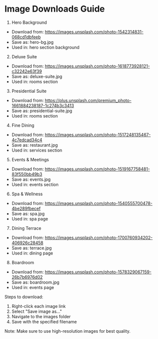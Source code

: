 # Image Downloads Guide

1. Hero Background
- Download from: https://images.unsplash.com/photo-1542314831-068cd1dbfeeb
- Save as: hero-bg.jpg
- Used in: hero section background

2. Deluxe Suite
- Download from: https://images.unsplash.com/photo-1618773928121-c32242e63f39
- Save as: deluxe-suite.jpg
- Used in: rooms section

3. Presidential Suite
- Download from: https://plus.unsplash.com/premium_photo-1661884238187-1c274b3c3413
- Save as: presidential-suite.jpg
- Used in: rooms section

4. Fine Dining
- Download from: https://images.unsplash.com/photo-1517248135467-4c7edcad34c4
- Save as: restaurant.jpg
- Used in: services section

5. Events & Meetings
- Download from: https://images.unsplash.com/photo-1519167758481-83f550bb49b3
- Save as: events.jpg
- Used in: events section

6. Spa & Wellness
- Download from: https://images.unsplash.com/photo-1540555700478-4be289fbecef
- Save as: spa.jpg
- Used in: spa page

7. Dining Terrace
- Download from: https://images.unsplash.com/photo-1700760934202-406926c28458
- Save as: terrace.jpg
- Used in: dining page

8. Boardroom
- Download from: https://images.unsplash.com/photo-1578329067159-26b7b6976d02
- Save as: boardroom.jpg
- Used in: events page

Steps to download:
1. Right-click each image link
2. Select "Save image as..."
3. Navigate to the images folder
4. Save with the specified filename

Note: Make sure to use high-resolution images for best quality.
